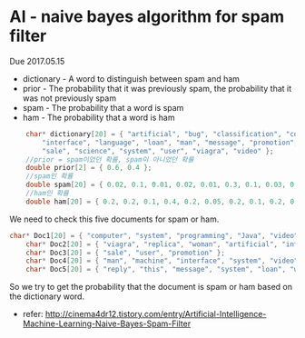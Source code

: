 AI - naive bayes algorithm for spam filter
===========================================
Due 2017.05.15

* dictionary - A word to distinguish between spam and ham
* prior - The probability that it was previously spam, the probability that it was not previously spam
* spam - The probability that a word is spam
* ham - The probability that a word is ham

```C
	char* dictionary[20] = { "artificial", "bug", "classification", "computer", "data", "fat", "human",
		"interface", "language", "loan", "man", "message", "promotion", "replica",
		"sale", "science", "system", "user", "viagra", "video" };
	//prior = spam이었던 확률, spam이 아니었던 확률
	double prior[2] = { 0.6, 0.4 };
	//spam인 확률
	double spam[20] = { 0.02, 0.1, 0.01, 0.02, 0.01, 0.3, 0.1, 0.03, 0.05, 0.3, 0.2, 0.2, 0.1, 0.2, 0.2, 0.1, 0.02, 0.1, 0.4, 0.2 };
	//ham인 확률
	double ham[20] = { 0.2, 0.2, 0.1, 0.4, 0.2, 0.05, 0.2, 0.1, 0.2, 0.01, 0.1, 0.1, 0.01, 0.02, 0.1, 0.2, 0.3, 0.2, 0.01, 0.1 };
  ```

We need to check this five documents for spam or ham.

```C
char* Doc1[20] = { "computer", "system", "programming", "Java", "video", "network" };
	char* Doc2[20] = { "viagra", "replica", "woman", "artificial", "internet" };
	char* Doc3[20] = { "sale", "user", "promotion" };
	char* Doc4[20] = { "man", "machine", "interface", "system", "video" };
	char* Doc5[20] = { "reply", "this", "message", "system", "loan", "without", "credit" };
```

So we try to get the probability that the document is spam or ham based on the dictionary word.

* refer:
<http://cinema4dr12.tistory.com/entry/Artificial-Intelligence-Machine-Learning-Naive-Bayes-Spam-Filter>
